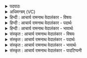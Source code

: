 <details><summary>पदपाठः</summary>

अ꣡ग्ने꣢꣯। र꣡क्ष꣢꣯। नः꣣। अँ꣡ह꣢꣯सः। प्र꣡ति꣢꣯। स्म꣣। देव। रीषतः꣢। त꣡पि꣢꣯ष्ठैः। अ꣣ज꣡रः꣢। अ꣣। ज꣡रः꣢꣯। द꣣ह। २४।
</details>

<details><summary>अधिमन्त्रम् (VC)</summary>

- अग्निः
- वसिष्ठो मैत्रावरुणिः
- गायत्री
- षड्जः
- आग्नेयं काण्डम्
</details>

<details><summary>हिन्दी : आचार्य रामनाथ वेदालंकार - विषयः</summary>

अब परमात्मा से पाप आदि से रक्षा की प्रार्थना करते हैं।
</details>

<details><summary>हिन्दी : आचार्य रामनाथ वेदालंकार - पदार्थः</summary>

पदार्थान्वयभाषाः -  हे (अग्ने) ज्योतिष्मन् परमात्मन् ! आप (नः) हमारा (अंहसः) पापाचरण से (रक्ष त्राण) कीजिए। हे (देव) दिव्यगुणकर्मस्वभाव, सकलैश्वर्यप्रदाता, प्रकाशमान, सर्वप्रकाशक जगदीश्वर ! (अजरः) स्वयं नश्वरता, जर्जरता आदि से रहित आप (रिषतः) हिंसापरायण आन्तरिक तथा बाह्य शत्रुओं को (तपिष्ठैः) अतिशय संतापक स्वकीय सामर्थ्यों से (प्रति दह स्म) भस्मसात् कर दीजिए॥४॥ इस मन्त्र की श्लेष से भौतिक अग्नि तथा राजा के पक्ष में भी अर्थ-योजना करनी चाहिए ॥४॥
</details>

<details><summary>हिन्दी : आचार्य रामनाथ वेदालंकार - भावार्थः</summary>

भावार्थभाषाः -  जैसे भौतिक अग्नि शीत से, अन्धकार से और बाघ आदिकों से रक्षा करता है, अथवा राजा पापियों को दण्डित कर, आक्रमणकारियों और शत्रुओं को पराजित कर प्रजा की पाप तथा शत्रुओं से रक्षा करता है, वैसे ही परमात्मा हमें आत्मरक्षा करने का सामर्थ्य प्रदान कर पापाचरण से तथा आन्तरिक एवं बाह्य शत्रुओं से हमारी रक्षा करे ॥४॥
</details>

<details><summary>संस्कृत : आचार्य रामनाथ वेदालंकार - विषयः</summary>

अथ परमात्मा पापादिभ्यो रक्षणार्थं प्रार्थ्यते।
</details>

<details><summary>संस्कृत : आचार्य रामनाथ वेदालंकार - पदार्थः</summary>

पदार्थान्वयभाषाः -  हे (अग्ने) ज्योतिष्मन् परमात्मन् ! त्वम् (नः) अस्मान्। संहितायां नश्च धातुस्थोरुषुभ्यः अ० ८।४।२७ इति नस्य णः। (अंहसः) पापाचरणात् (रक्ष) परित्रायस्व। संहितायां द्व्यचोऽतस्तिङः अ० ६।३।१३५ इति दीर्घः। हे (देव) दिव्यगुणकर्मस्वभाव, सकलैश्वर्यप्रदातः, प्रकाशमान, सर्वप्रकाशक ! (देवो) दानाद्वा, दीपनाद्वा, द्योतनाद्वा इति निरुक्तम्। ७।१५। (अजरः) स्वयं हिंसाजर्जरत्वादिरहितस्त्वम् (रिषतः) अस्माकं हिंसापरायणान् आन्तरान् बाह्यांश्च शत्रून् रीषतः इति संहितायां छान्दसं दीर्घत्वम्। (तपिष्ठैः) सन्तापकतमैः स्वकीयैः तेजोभिः (प्रति दह स्म) भस्मसात् कुरु॥४॥२ अत्र श्लेषेण भौतिकाग्निपक्षे राजपक्षे चाप्यर्थो योजनीयः ॥४॥३
</details>

<details><summary>संस्कृत : आचार्य रामनाथ वेदालंकार - भावार्थः</summary>

भावार्थभाषाः -  यथा भौतिकाग्निः शीतादन्धकाराद् व्याघ्रादिभ्यश्च रक्षति, यथा वा राजा पापिनो दण्डयित्वाऽऽक्रामकान् रिपूँश्च पराजित्य प्रजां पापाच्छत्रुभ्यश्च रक्षति, तथैव परमात्माऽस्मभ्यमात्मरक्षायाः सामर्थ्यं दत्त्वाऽस्मान् पापाचरणादान्तराद् बाह्याच्च शत्रोः रक्षेत् ॥४॥
</details>

<details><summary>संस्कृत : आचार्य रामनाथ वेदालंकार - पादटिप्पनी</summary>

टिप्पणी:   १. ऋ० ७।१५।१३, स्म इत्यत्र ष्म इति पाठः। २. स्म इति पूरणः—इति वि० भ०। ३. ऋग्भाष्ये दयानन्दर्षिर्मन्त्रमिमं भौतिकाग्निसादृश्येन राजपक्षे व्याख्यातवान्।
</details>